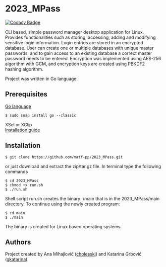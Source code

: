 # 2023_MPass

[![Codacy Badge](https://app.codacy.com/project/badge/Grade/13da5432f0824aa984b9550909697435)](https://app.codacy.com/gh/matf-pp/2023_MPass/dashboard?utm_source=gh&utm_medium=referral&utm_content=&utm_campaign=Badge_grade)

CLI based, simple password manager desktop application for Linux. Provides functionalities such as storing, accessing, adding and modifying sensitive login information. Login entries are stored in an encrypted database. User can create one or multiple databases with unique master passwords, and to gain access to an existing database a correct master password needs to be entered. Encryption was implemented using AES-256 algorithm with GCM, and encryption keys are created using PBKDF2 hashing algorithm.

Project was written in Go language.

## Prerequisites
[Go language](https://go.dev/dl/)
```
$ sudo snap install go --classic
```
  
XSel or XClip\
[Installation guide](https://ostechnix.com/access-clipboard-contents-using-xclip-and-xsel-in-linux/)
## Installation
```
$ git clone https://github.com/matf-pp/2023_MPass.git
```
or just download and extract the zip/tar.gz file.
In terminal type the following commands
 
```
$ cd 2023_MPass
$ chmod +x run.sh
$ ./run.sh
```
Shell script run.sh creates the binary ./main that is in the 2023_MPass/main directory. To continue using the newly created program:
```
$ cd main
$ ./main 
```

The binary is created for Linux based operating systems. 

## Authors
Project created by
Ana Mihajlović ([cholesski](https://github.com/cholesski)) and 
Katarina Grbović ([gkatarina](https://github.com/gkatarina))
